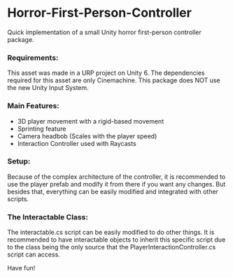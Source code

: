 # Horror-First-Person-Controller
Quick implementation of a small Unity horror first-person controller package.

### Requirements:
This asset was made in a URP project on Unity 6. The dependencies required for this asset are only Cinemachine. This package does NOT use the
new Unity Input System.

### Main Features:
- 3D player movement with a rigid-based movement
- Sprinting feature
- Camera headbob (Scales with the player speed)
- Interaction Controller used with Raycasts  

### Setup:
Because of the complex architecture of the controller, it is recommended to use the player prefab and modify it from there if you 
want any changes. But besides that, everything can be easily modified and integrated with other scripts.

### The Interactable Class:
The interactable.cs script can be easily modified to do other things. It is recommended to have interactable objects to inherit this
specific script due to the class being the only source that the PlayerInteractionController.cs script can access.

Have fun!
